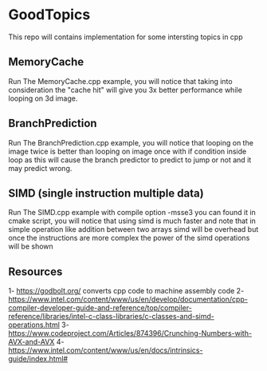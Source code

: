 # GoodTopics
This repo will contains implementation for some intersting topics in cpp

## MemoryCache
Run The MemoryCache.cpp example, you will notice that taking into consideration the "cache hit" will give you 3x better performance while looping on 3d image.

## BranchPrediction
Run The BranchPrediction.cpp example, you will notice that looping on the image twice is better than looping on image once with if condition inside loop as this will cause the branch predictor to predict to jump or not and it may predict wrong.

## SIMD (single instruction multiple data)
Run The SIMD.cpp example with compile option -msse3 you can found it in cmake script, you will notice that using simd is much faster and note that in simple operation like addition between two arrays simd will be overhead but once the instructions are more complex the power of the simd operations will be shown


## Resources 
1- https://godbolt.org/ converts cpp code to machine assembly code
2- https://www.intel.com/content/www/us/en/develop/documentation/cpp-compiler-developer-guide-and-reference/top/compiler-reference/libraries/intel-c-class-libraries/c-classes-and-simd-operations.html
3- https://www.codeproject.com/Articles/874396/Crunching-Numbers-with-AVX-and-AVX
4- https://www.intel.com/content/www/us/en/docs/intrinsics-guide/index.html#